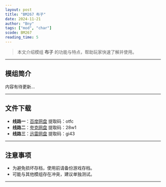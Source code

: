 ```yaml
---
layout: post
title: "BM267 布子"
date: 2024-11-21
author: "Bny"
tags: ["mod", "char"]
scode: BM267
reading_time: 5
---
```


> 本文介绍模组 **布子** 的功能与特点，帮助玩家快速了解并使用。

---

## 模组简介

内容有待更新...

---


## 文件下载
- **线路一**：[百度网盘](https://pan.baidu.com/s/1RA6yoq4ZUGAMMM8splBf8g?pwd=otfc)  提取码：otfc  
- **线路二**：[夸克网盘](https://pan.quark.cn/s/2db6ecce0592?pwd=28w1)  提取码：28w1  
- **线路三**：[迅雷网盘](https://pan.xunlei.com/s/VOCCbRNi-D1NTf_K8ycZtw40A1?pwd=gi43)  提取码：gi43  

---

## 注意事项
- 为避免损坏存档，使用前请备份游戏存档。
- 可能与其他模组存在冲突，建议单独测试。

---


